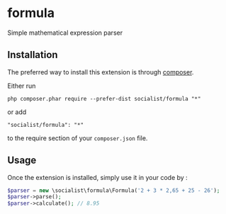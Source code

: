 # formula
Simple mathematical expression parser

Installation
------------

The preferred way to install this extension is through [composer](http://getcomposer.org/download/).

Either run

```
php composer.phar require --prefer-dist socialist/formula "*"
```

or add

```
"socialist/formula": "*"
```

to the require section of your `composer.json` file.


Usage
-----

Once the extension is installed, simply use it in your code by  :

```php
$parser = new \socialist\formula\Formula('2 + 3 * 2,65 + 25 - 26');
$parser->parse();
$parser->calculate(); // 8.95

```